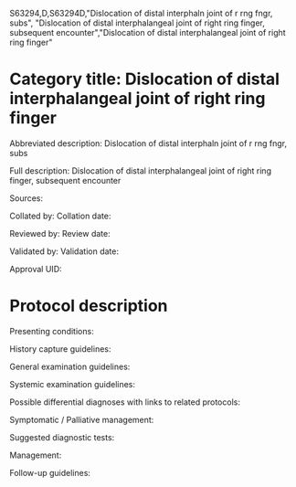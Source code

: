 S63294,D,S63294D,"Dislocation of distal interphaln joint of r rng fngr, subs", "Dislocation of distal interphalangeal joint of right ring finger, subsequent encounter","Dislocation of distal interphalangeal joint of right ring finger"
# Category title: Dislocation of distal interphalangeal joint of right ring finger

Abbreviated description: Dislocation of distal interphaln joint of r rng fngr, subs

Full description: Dislocation of distal interphalangeal joint of right ring finger, subsequent encounter

Sources:

Collated by:
Collation date:

Reviewed by:
Review date:

Validated by:
Validation date:

Approval UID:

# Protocol description

Presenting conditions:

History capture guidelines:

General examination guidelines:

Systemic examination guidelines:

Possible differential diagnoses with links to related protocols:

Symptomatic / Palliative management:

Suggested diagnostic tests:

Management:

Follow-up guidelines:
